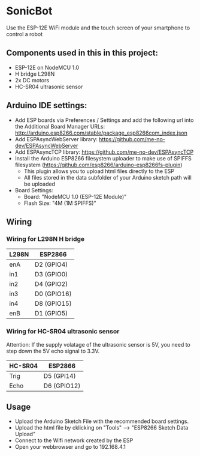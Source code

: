 # SonicBot

Use the ESP-12E WiFi module and the touch screen of your smartphone to control a robot


## Components used in this in this project:
- ESP-12E on NodeMCU 1.0
- H bridge L298N
- 2x DC motors
- HC-SR04 ultrasonic sensor

## Arduino IDE settings:
- Add ESP boards via Preferences / Settings and add the following url into the Additional Board Manager URLs:  http://arduino.esp8266.com/stable/package_esp8266com_index.json
- Add ESPAsyncWebServer library: https://github.com/me-no-dev/ESPAsyncWebServer
- Add ESPAsyncTCP library: https://github.com/me-no-dev/ESPAsyncTCP
- Install the Arduino ESP8266 filesystem uploader to make use of SPIFFS filesystem (https://github.com/esp8266/arduino-esp8266fs-plugin)
    - This plugin allows you to upload html files directly to the ESP
    - All files stored in the data subfolder of your Arduino sketch path will be uploaded   
- Board Settings:
    - Board: "NodeMCU 1.0 (ESP-12E Module)"
    - Flash Size: "4M (1M SPIFFS)"

## Wiring

### Wiring for L298N H bridge

L298N | ESP2866
------|-------------
enA   | D2  (GPIO4)
in1   | D3  (GPIO0)
in2   | D4  (GPIO2)
in3   | D0  (GPIO16)
in4   | D8  (GPIO15)
enB   | D1  (GPIO5)

### Wiring for HC-SR04 ultrasonic sensor

Attention: If the supply volatage of the ultrasonic sensor is 5V, you need to step down the 5V echo signal to 3.3V. 

HC-SR04 | ESP2866
--------|-------------
Trig    | D5  (GPI14)
Echo    | D6  (GPIO12) 

## Usage

- Upload the Arduino Sketch File with the recommended board settings.
- Upload the html file by cklicking on "Tools" --> "ESP8266 Sketch Data Upload"
- Connect to the Wifi network created by the ESP
- Open your webbrowser and go to 192.168.4.1
